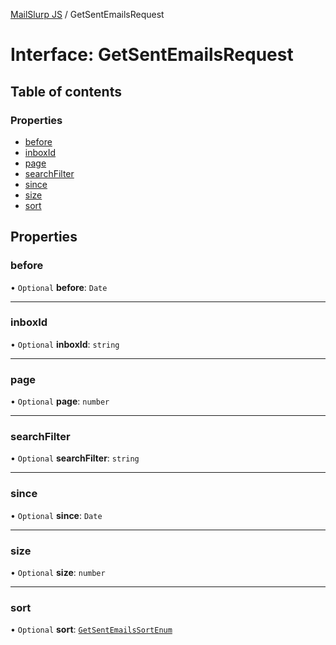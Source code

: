 [MailSlurp JS](../README.md) / GetSentEmailsRequest

# Interface: GetSentEmailsRequest

## Table of contents

### Properties

- [before](GetSentEmailsRequest.md#before)
- [inboxId](GetSentEmailsRequest.md#inboxid)
- [page](GetSentEmailsRequest.md#page)
- [searchFilter](GetSentEmailsRequest.md#searchfilter)
- [since](GetSentEmailsRequest.md#since)
- [size](GetSentEmailsRequest.md#size)
- [sort](GetSentEmailsRequest.md#sort)

## Properties

### before

• `Optional` **before**: `Date`

___

### inboxId

• `Optional` **inboxId**: `string`

___

### page

• `Optional` **page**: `number`

___

### searchFilter

• `Optional` **searchFilter**: `string`

___

### since

• `Optional` **since**: `Date`

___

### size

• `Optional` **size**: `number`

___

### sort

• `Optional` **sort**: [`GetSentEmailsSortEnum`](../enums/GetSentEmailsSortEnum.md)
